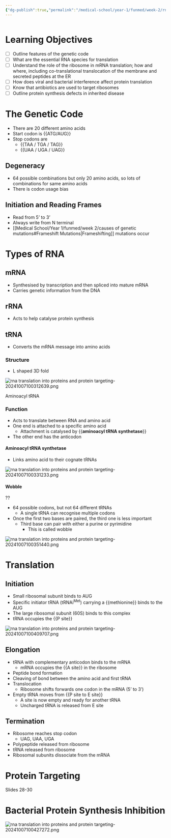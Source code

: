 ```yaml
---
{"dg-publish":true,"permalink":"/medical-school/year-1/funmed/week-2/rna-translation-into-proteins-and-protein-targeting/","tags":["funmed"]}
---
```


```table-of-contents
```
# Learning Objectives
- [ ] Outline features of the genetic code
- [ ] What are the essential RNA species for translation
- [ ] Understand the role of the ribosome in mRNA translation; how and where, including co-translational translocation of the membrane and secreted peptides at the ER
- [ ] How does viral and bacterial interference affect protein translation
- [ ] Know that antibiotics are used to target ribosomes
- [ ] Outline protein synthesis defects in inherited disease

# The Genetic Code
- There are 20 different amino acids
- Start codon is {{ATG/AUG}}
- Stop codons are
	- {{TAA / TGA / TAG}}
	- {{UAA / UGA / UAG}}
<!--SR:!2000-01-01,1,130!2024-10-13,2,152!2024-10-13,2,150-->

## Degeneracy
- 64 possible combinations but only 20 amino acids, so lots of combinations for same amino acids
- There is codon usage bias

## Initiation and Reading Frames
- Read from 5’ to 3’
- Always write from N terminal
- [[Medical School/Year 1/funmed/week 2/causes of genetic mutations#Frameshift Mutations\|Frameshifting]] mutations occur

# Types of RNA

## mRNA
- Synthesised by transcription and then spliced into mature mRNA
- Carries genetic information from the DNA
## rRNA
- Acts to help catalyse protein synthesis
## tRNA
- Converts the mRNA message into amino acids
### Structure
- L shaped 3D fold

![rna translation into proteins and protein targeting-20241007100312639.png](/img/user/Medical%20School/Year%201/funmed/week%202/attachments/rna%20translation%20into%20proteins%20and%20protein%20targeting-20241007100312639.png)

Aminoacyl tRNA

### Function
- Acts to translate between RNA and amino acid
- One end is attached to a specific amino acid
	- Attachment is catalysed by {{**aminoacyl tRNA synthetase**}}
- The other end has the anticodon

#### Aminoacyl tRNA synthetase
- Links amino acid to their cognate tRNAs

![rna translation into proteins and protein targeting-20241007100331233.png](/img/user/Medical%20School/Year%201/funmed/week%202/attachments/rna%20translation%20into%20proteins%20and%20protein%20targeting-20241007100331233.png)
#### Wobble
??
- 64 possible codons, but not 64 different tRNAs
	- A single tRNA can recognise multiple codons
- Once the first two bases are paired, the third one is less important
	- Third base can pair with either a purine or pyrimidine
		- This is called wobble

![rna translation into proteins and protein targeting-20241007100351440.png](/img/user/Medical%20School/Year%201/funmed/week%202/attachments/rna%20translation%20into%20proteins%20and%20protein%20targeting-20241007100351440.png)

# Translation
## Initiation
- Small ribosomal subunit binds to AUG
- Specific initiator tRNA (tRNAi<sup>Met</sup>) carrying a {{methionine}} binds to the AUG
- The large ribosomal subunit (60S) binds to this complex
- tRNA occupies the {{P site}}

![rna translation into proteins and protein targeting-20241007100409707.png](/img/user/Medical%20School/Year%201/funmed/week%202/attachments/rna%20translation%20into%20proteins%20and%20protein%20targeting-20241007100409707.png)
## Elongation
- tRNA with complementary anticodon binds to the mRNA
	- mRNA occupies the {{A site}} in the ribosome
- Peptide bond formation
- Cleaving of bond between the amino acid and first tRNA
- Translocation
	- Ribosome shifts forwards one codon in the mRNA (5’ to 3’)
- Empty tRNA moves from {{P site to E site}}
	- A site is now empty and ready for another tRNA
	- Uncharged tRNA is released from E site
## Termination
- Ribosome reaches stop codon
	- UAG, UAA, UGA
- Polypeptide released from ribosome
- tRNA released from ribosome
- Ribosomal subunits dissociate from the mRNA
# Protein Targeting

Slides 28-30

# Bacterial Protein Synthesis Inhibition

![rna translation into proteins and protein targeting-20241007100427272.png](/img/user/Medical%20School/Year%201/funmed/week%202/attachments/rna%20translation%20into%20proteins%20and%20protein%20targeting-20241007100427272.png)
